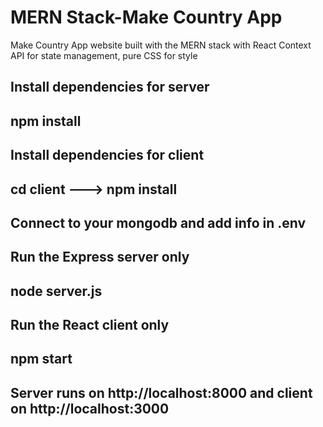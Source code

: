 # MERN Stack-Make Country App

Make Country App website built with the MERN stack with React Context API for state management, pure CSS for style

## Install dependencies for server

## npm install

## Install dependencies for client

## cd client ---> npm install

## Connect to your mongodb and add info in .env

## Run the Express server only

## node server.js

## Run the React client only

## npm start

## Server runs on http://localhost:8000 and client on http://localhost:3000
